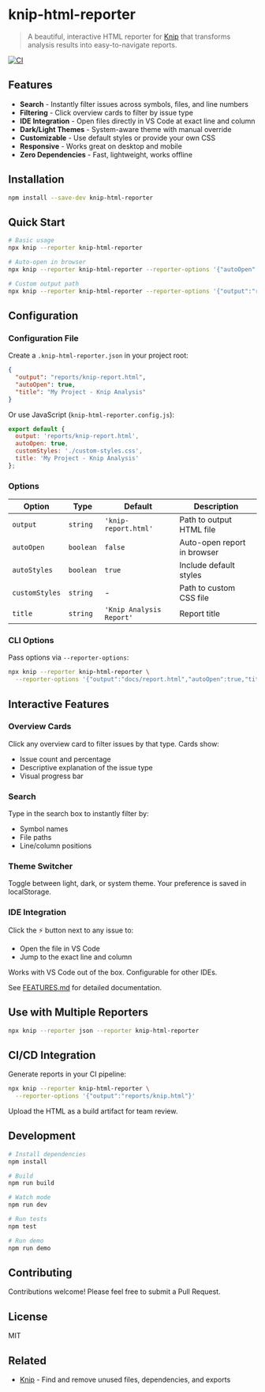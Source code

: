 # knip-html-reporter

> A beautiful, interactive HTML reporter for [Knip](https://knip.dev) that transforms analysis results into easy-to-navigate reports.

[![CI](https://github.com/christiananagnostou/knip-html/actions/workflows/ci.yml/badge.svg)](https://github.com/christiananagnostou/knip-html/actions/workflows/ci.yml)

## Features

- **Search** - Instantly filter issues across symbols, files, and line numbers
- **Filtering** - Click overview cards to filter by issue type
- **IDE Integration** - Open files directly in VS Code at exact line and column
- **Dark/Light Themes** - System-aware theme with manual override
- **Customizable** - Use default styles or provide your own CSS
- **Responsive** - Works great on desktop and mobile
- **Zero Dependencies** - Fast, lightweight, works offline

## Installation

```bash
npm install --save-dev knip-html-reporter
```

## Quick Start

```bash
# Basic usage
npx knip --reporter knip-html-reporter

# Auto-open in browser
npx knip --reporter knip-html-reporter --reporter-options '{"autoOpen":true}'

# Custom output path
npx knip --reporter knip-html-reporter --reporter-options '{"output":"reports/knip.html"}'
```

## Configuration

### Configuration File

Create a `.knip-html-reporter.json` in your project root:

```json
{
  "output": "reports/knip-report.html",
  "autoOpen": true,
  "title": "My Project - Knip Analysis"
}
```

Or use JavaScript (`knip-html-reporter.config.js`):

```javascript
export default {
  output: 'reports/knip-report.html',
  autoOpen: true,
  customStyles: './custom-styles.css',
  title: 'My Project - Knip Analysis'
};
```

### Options

| Option | Type | Default | Description |
|--------|------|---------|-------------|
| `output` | `string` | `'knip-report.html'` | Path to output HTML file |
| `autoOpen` | `boolean` | `false` | Auto-open report in browser |
| `autoStyles` | `boolean` | `true` | Include default styles |
| `customStyles` | `string` | - | Path to custom CSS file |
| `title` | `string` | `'Knip Analysis Report'` | Report title |

### CLI Options

Pass options via `--reporter-options`:

```bash
npx knip --reporter knip-html-reporter \
  --reporter-options '{"output":"docs/report.html","autoOpen":true,"title":"My Report"}'
```

## Interactive Features

### Overview Cards

Click any overview card to filter issues by that type. Cards show:

- Issue count and percentage
- Descriptive explanation of the issue type
- Visual progress bar

### Search

Type in the search box to instantly filter by:

- Symbol names
- File paths
- Line/column positions

### Theme Switcher

Toggle between light, dark, or system theme. Your preference is saved in localStorage.

### IDE Integration

Click the ⚡ button next to any issue to:

- Open the file in VS Code
- Jump to the exact line and column

Works with VS Code out of the box. Configurable for other IDEs.

See [FEATURES.md](./FEATURES.md) for detailed documentation.

## Use with Multiple Reporters

```bash
npx knip --reporter json --reporter knip-html-reporter
```

## CI/CD Integration

Generate reports in your CI pipeline:

```bash
npx knip --reporter knip-html-reporter \
  --reporter-options '{"output":"reports/knip.html"}'
```

Upload the HTML as a build artifact for team review.

## Development

```bash
# Install dependencies
npm install

# Build
npm run build

# Watch mode
npm run dev

# Run tests
npm test

# Run demo
npm run demo
```

## Contributing

Contributions welcome! Please feel free to submit a Pull Request.

## License

MIT

## Related

- [Knip](https://knip.dev) - Find and remove unused files, dependencies, and exports
